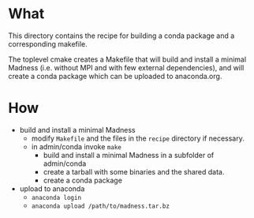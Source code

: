 # What
This directory contains the recipe for building a conda package and a corresponding makefile.

The toplevel cmake creates a Makefile that will build and install a minimal Madness (i.e. without MPI and with few external dependencies), 
and will create a conda package which can be uploaded to anaconda.org.

# How
 - build and install a minimal Madness 
   - modify `Makefile` and the files in the `recipe` directory if necessary.
   - in admin/conda invoke `make`
     - build and install a minimal Madness in a subfolder of admin/conda
     - create a tarball with some binaries and the shared data.
     - create a conda package
 - upload to anaconda
   - `anaconda login`
   - `anaconda upload /path/to/madness.tar.bz`


